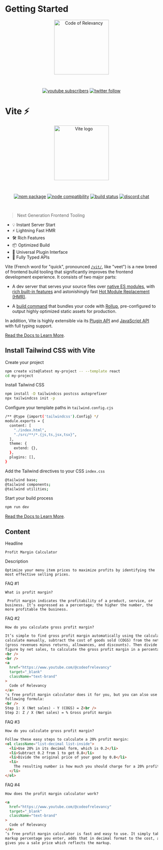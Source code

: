 # Getting Started

<p align="center">
  <a href="https://www.youtube.com/@codeofrelevancy" target="_blank" rel="noopener noreferrer">
    <img width="180" src="https://paradiseofcreativity.com/wp-content/uploads/2023/02/Code-of-Relevancy-Logo-White-Plain.png" alt="Code of Relevancy">
  </a>
</p>
<br/>
<p align="center">
  <a href="https://www.youtube.com/@codeofrelevancy/videos" target="_blank" rel="noopener noreferrer"><img src="https://img.shields.io/youtube/channel/subscribers/UCVcJ4UAyjXS2iihmiIa0xXg?style=social" alt="youtube subscribers"></a>
  <a href="https://twitter.com/intent/follow?screen_name=codeofrelevancy" target="_blank" rel="noopener noreferrer"><img src="https://img.shields.io/twitter/follow/codeofrelevancy?style=social" alt="twitter follow"></a>
</p>

# Vite ⚡

<p align="center">
  <a href="https://vitejs.dev" target="_blank" rel="noopener noreferrer">
    <img width="180" src="https://vitejs.dev/logo.svg" alt="Vite logo">
  </a>
</p>
<br/>
<p align="center">
  <a href="https://npmjs.com/package/vite"><img src="https://img.shields.io/npm/v/vite.svg" alt="npm package"></a>
  <a href="https://nodejs.org/en/about/releases/"><img src="https://img.shields.io/node/v/vite.svg" alt="node compatibility"></a>
  <a href="https://github.com/vitejs/vite/actions/workflows/ci.yml"><img src="https://github.com/vitejs/vite/actions/workflows/ci.yml/badge.svg?branch=main" alt="build status"></a>
  <a href="https://chat.vitejs.dev"><img src="https://img.shields.io/badge/chat-discord-blue?style=flat&logo=discord" alt="discord chat"></a>
</p>
<br/>

> Next Generation Frontend Tooling

- 💡 Instant Server Start
- ⚡️ Lightning Fast HMR
- 🛠️ Rich Features
- 📦 Optimized Build
- 🔩 Universal Plugin Interface
- 🔑 Fully Typed APIs

Vite (French word for "quick", pronounced [`/vit/`](https://cdn.jsdelivr.net/gh/vitejs/vite@main/docs/public/vite.mp3), like "veet") is a new breed of frontend build tooling that significantly improves the frontend development experience. It consists of two major parts:

- A dev server that serves your source files over [native ES modules](https://developer.mozilla.org/en-US/docs/Web/JavaScript/Guide/Modules), with [rich built-in features](https://vitejs.dev/guide/features.html) and astonishingly fast [Hot Module Replacement (HMR)](https://vitejs.dev/guide/features.html#hot-module-replacement).

- A [build command](https://vitejs.dev/guide/build.html) that bundles your code with [Rollup](https://rollupjs.org), pre-configured to output highly optimized static assets for production.

In addition, Vite is highly extensible via its [Plugin API](https://vitejs.dev/guide/api-plugin.html) and [JavaScript API](https://vitejs.dev/guide/api-javascript.html) with full typing support.

[Read the Docs to Learn More](https://vitejs.dev).

## Install Tailwind CSS with Vite

Create your project

```bash
npm create vite@latest my-project -- --template react
cd my-project
```

Install Tailwind CSS

```bash
npm install -D tailwindcss postcss autoprefixer
npx tailwindcss init -p
```

Configure your template paths in `tailwind.config.cjs`

```bash
/** @type {import('tailwindcss').Config} */
module.exports = {
  content: [
    "./index.html",
    "./src/**/*.{js,ts,jsx,tsx}",
  ],
  theme: {
    extend: {},
  },
  plugins: [],
}
```

Add the Tailwind directives to your CSS `index.css`

```bash
@tailwind base;
@tailwind components;
@tailwind utilities;
```

Start your build process

```bash
npm run dev
```

[Read the Docs to Learn More](https://tailwindcss.com/docs/guides/vite#react).

## Content

Headline

```text
Profit Margin Calculator
```

Description

```text
Optimize your menu item prices to maximize profits by identifying the most effective selling prices.
```

FAQ #1

```text
What is profit margin?
```

```text
 Profit margin indicates the profitability of a product, service, or
business. It’s expressed as a percentage; the higher the number, the
more profitable the business.
```

FAQ #2

```text
How do you calculate gross profit margin?
```

```html
It’s simple to find gross profit margin automatically using the calculator. To
calculate manually, subtract the cost of goods sold (COGS) from the net sales
(gross revenues minus returns, allowances, and discounts). Then divide this
figure by net sales, to calculate the gross profit margin in a percentage.
<br />
<br />
<a
  href="https://www.youtube.com/@codeofrelevancy"
  target="_blank"
  className="text-brand"
>
  Code of Relevancy
</a>
's free profit margin calculator does it for you, but you can also use the
following formula:
<br />
Step 1: X (Net sales) - Y (COGS) = Z<br />
Step 2: Z / X (Net sales) = % Gross profit margin
```

FAQ #3

```text
How do you calculate gross profit margin?
```

```html
Follow these easy steps to calculate a 20% profit margin:
<ol className="list-decimal list-inside">
  <li>Use 20% in its decimal form, which is 0.2</li>
  <li>Subtract 0.2 from 1 to get 0.8</li>
  <li>Divide the original price of your good by 0.8</li>
  <li>
    The resulting number is how much you should charge for a 20% profit margin
  </li>
</ol>
```

FAQ #4

```text
How does the profit margin calculator work?
```

```html
<a
  href="https://www.youtube.com/@codeofrelevancy"
  target="_blank"
  className="text-brand"
>
  Code of Relevancy
</a>
’s free profit margin calculator is fast and easy to use. It simply takes the
markup percentage you enter, adds that in decimal format to the cost, and then
gives you a sale price which reflects the markup.
```
